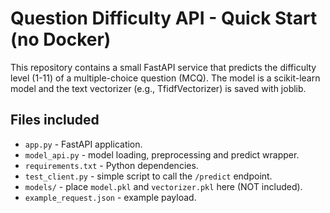 # Question Difficulty API - Quick Start (no Docker)

This repository contains a small FastAPI service that predicts the difficulty level (1-11)
of a multiple-choice question (MCQ). The model is a scikit-learn model and the text
vectorizer (e.g., TfidfVectorizer) is saved with joblib.

## Files included
- `app.py` - FastAPI application.
- `model_api.py` - model loading, preprocessing and predict wrapper.
- `requirements.txt` - Python dependencies.
- `test_client.py` - simple script to call the `/predict` endpoint.
- `models/` - place `model.pkl` and `vectorizer.pkl` here (NOT included).
- `example_request.json` - example payload.
